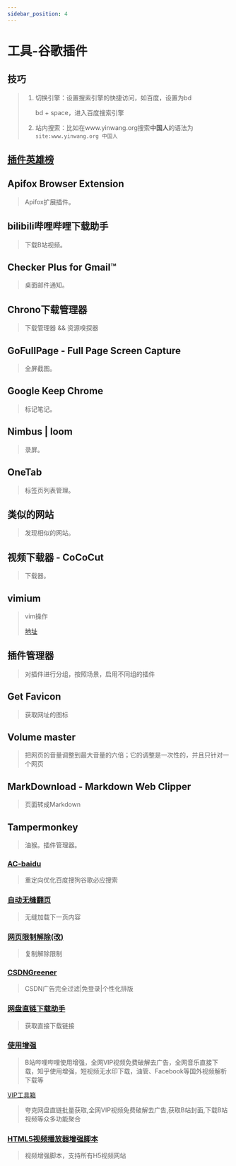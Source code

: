 ```yaml
---
sidebar_position: 4
---
```


# 工具-谷歌插件

## 技巧

> 1. 切换引擎：设置搜索引擎的快捷访问，如百度，设置为bd
>
>    bd + space，进入百度搜索引擎
>
> 2. 站内搜索：比如在www.yinwang.org搜索**中国人**的语法为`site:www.yinwang.org 中国人`

## [插件英雄榜](https://zhaoolee.com/ChromeAppHeroes/#/)

## Apifox Browser Extension

> Apifox扩展插件。

## bilibili哔哩哔哩下载助手

> 下载B站视频。

## Checker Plus for Gmail™

> 桌面邮件通知。

## Chrono下载管理器

> 下载管理器 && 资源嗅探器

## GoFullPage - Full Page Screen Capture

> 全屏截图。

## Google Keep Chrome

> 标记笔记。

## Nimbus | loom

> 录屏。

## OneTab

> 标签页列表管理。

## 类似的网站

> 发现相似的网站。

## 视频下载器 - CoCoCut

> 下载器。

## vimium

> vim操作
>
> [地址](https://blog.csdn.net/lifushu/article/details/122672911)

## 插件管理器

> 对插件进行分组，按照场景，启用不同组的插件

## Get Favicon

> 获取网址的图标

## Volume master

> 把网页的音量调整到最大音量的六倍；它的调整是一次性的，并且只针对一个网页

## MarkDownload - Markdown Web Clipper

> 页面转成Markdown

## Tampermonkey

> 油猴。插件管理器。

### [AC-baidu](https://greasyfork.org/zh-CN/scripts/14178-ac-baidu-%E9%87%8D%E5%AE%9A%E5%90%91%E4%BC%98%E5%8C%96%E7%99%BE%E5%BA%A6%E6%90%9C%E7%8B%97%E8%B0%B7%E6%AD%8C%E5%BF%85%E5%BA%94%E6%90%9C%E7%B4%A2-favicon-%E5%8F%8C%E5%88%97)

>重定向优化百度搜狗谷歌必应搜索

### [自动无缝翻页](https://greasyfork.org/zh-CN/scripts/419215-%E8%87%AA%E5%8A%A8%E6%97%A0%E7%BC%9D%E7%BF%BB%E9%A1%B5)

> 无缝加载下一页内容

### [网页限制解除(改)](https://greasyfork.org/zh-CN/scripts/28497-%E7%BD%91%E9%A1%B5%E9%99%90%E5%88%B6%E8%A7%A3%E9%99%A4-%E6%94%B9)

> 复制解除限制

### [CSDNGreener](https://greasyfork.org/zh-CN/scripts/378351-csdngreener-csdn%E5%B9%BF%E5%91%8A%E5%AE%8C%E5%85%A8%E8%BF%87%E6%BB%A4-%E5%85%8D%E7%99%BB%E5%BD%95-%E4%B8%AA%E6%80%A7%E5%8C%96%E6%8E%92%E7%89%88-%E6%9C%80%E5%BC%BA%E8%80%81%E7%89%8C%E8%84%9A%E6%9C%AC-%E6%8C%81%E7%BB%AD%E6%9B%B4%E6%96%B0)

> CSDN广告完全过滤|免登录|个性化排版

### [网盘直链下载助手](https://greasyfork.org/zh-CN/scripts/436446-%E7%BD%91%E7%9B%98%E7%9B%B4%E9%93%BE%E4%B8%8B%E8%BD%BD%E5%8A%A9%E6%89%8B)

> 获取直接下载链接

### [使用增强](https://greasyfork.org/zh-CN/scripts/469407-b%E7%AB%99%E5%93%94%E5%93%A9%E5%93%94%E5%93%A9%E4%BD%BF%E7%94%A8%E5%A2%9E%E5%BC%BA-%E5%85%A8%E7%BD%91vip%E8%A7%86%E9%A2%91%E5%85%8D%E8%B4%B9%E7%A0%B4%E8%A7%A3%E5%8E%BB%E5%B9%BF%E5%91%8A-%E7%9F%A5%E4%B9%8E%E4%BD%BF%E7%94%A8%E5%A2%9E%E5%BC%BA-%E7%9F%AD%E8%A7%86%E9%A2%91%E6%97%A0%E6%B0%B4%E5%8D%B0%E4%B8%8B%E8%BD%BD-%E6%B2%B9%E7%AE%A1-facebook%E7%AD%89%E5%9B%BD%E5%A4%96%E8%A7%86%E9%A2%91%E8%A7%A3%E6%9E%90%E4%B8%8B%E8%BD%BD%E7%AD%89)

> B站哔哩哔哩使用增强，全网VIP视频免费破解去广告，全网音乐直接下载，知乎使用增强，短视频无水印下载，油管、Facebook等国外视频解析下载等

[VIP工具箱](https://greasyfork.org/zh-CN/scripts/384538-%E7%8E%A9%E7%9A%84%E5%97%A8-vip%E5%B7%A5%E5%85%B7%E7%AE%B1-%E5%A4%B8%E5%85%8B%E7%BD%91%E7%9B%98%E7%9B%B4%E9%93%BE%E6%89%B9%E9%87%8F%E8%8E%B7%E5%8F%96-%E5%85%A8%E7%BD%91vip%E8%A7%86%E9%A2%91%E5%85%8D%E8%B4%B9%E7%A0%B4%E8%A7%A3%E5%8E%BB%E5%B9%BF%E5%91%8A-%E8%8E%B7%E5%8F%96b%E7%AB%99%E5%B0%81%E9%9D%A2-%E4%B8%8B%E8%BD%BDb%E7%AB%99%E8%A7%86%E9%A2%91%E7%AD%89%E4%BC%97%E5%A4%9A%E5%8A%9F%E8%83%BD%E8%81%9A%E5%90%88-%E9%95%BF%E6%9C%9F%E6%9B%B4%E6%96%B0-%E6%94%BE%E5%BF%83%E4%BD%BF%E7%94%A8)

> 夸克网盘直链批量获取,全网VIP视频免费破解去广告,获取B站封面,下载B站视频等众多功能聚合

### [HTML5视频播放器增强脚本](https://greasyfork.org/zh-CN/scripts/381682-html5视频播放器增强脚本)

> 视频增强脚本，支持所有H5视频网站

